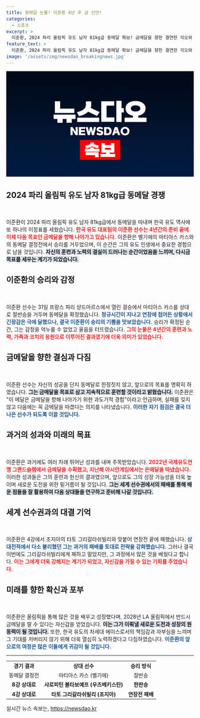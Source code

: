 ```yaml
---
title: 동메달 눈물! 이준환 4년 후 금 선언!
categories:
  - 스포츠
excerpt: >
  이준환, 2024 파리 올림픽 유도 남자 81kg급 동메달 확보! 금메달을 향한 결연한 각오와 눈물의 의미에 대해 이야기하며, 4년 후 LA 올림픽 준비를 다짐했다.
feature_text: >
  이준환, 2024 파리 올림픽 유도 남자 81kg급 동메달 확보! 금메달을 향한 결연한 각오와 눈물의 의미에 대해 이야기하며, 4년 후 LA 올림픽 준비를 다짐했다.
image: '/assets/img/newsdao_breakingnews.jpg'
---
```


<p><img src="/assets/img/newsdao_breakingnews.jpg" alt="ranknews 속보" /></p>

<h2 data-ke-size="size26">2024 파리 올림픽 유도 남자 81kg급 동메달 경쟁</h2>

<p data-ke-size="size16">&nbsp;</p>

<p>이준환이 2024 파리 올림픽 유도 남자 81kg급에서 동메달을 따내며 한국 유도 역사에 또 하나의 이정표를 세웠습니다. <b><span style="color: #ee2323;">한국 유도 대표팀의 이준환 선수는 4년간의 준비 끝에 이제 다음 목표인 금메달을 향해 나아가고 있습니다.</span></b> 이준환은 벨기에의 마티아스 카스와의 동메달 결정전에서 승리를 거두었으며, 이 순간은 그의 유도 인생에서 중요한 경험으로 남을 것입니다. <b><span style="background-color: #21538527;">자신의 훈련과 노력의 결실이 드러나는 순간이었음을 느끼며, 다시금 목표를 세우는 계기가 되었습니다.</span></b></p>

<h2 data-ke-size="size26">이준환의 승리와 감정</h2>

<p data-ke-size="size16">&nbsp;</p>

<p>이준환 선수는 31일 프랑스 파리 샹드마르스에서 열린 결승에서 마티아스 카스를 상대로 절반승을 거두며 동메달을 확정했습니다. <b><span style="color: #1a5490;">정규시간이 지나고 연장에 접어든 상황에서 긴장감은 극에 달했으나, 결국 이준환이 승리의 기쁨을 맛보았습니다.</span></b> 승리가 확정된 순간, 그는 감정을 억누를 수 없었고 울음을 터뜨렸습니다. <b><span style="color: #ee2323;">그의 눈물은 4년간의 훈련과 노력, 가족과 코치의 응원으로 이루어진 결과였기에 더욱 의미가 있었습니다.</span></b></p>

<h2 data-ke-size="size26">금메달을 향한 결심과 다짐</h2>

<p data-ke-size="size16">&nbsp;</p>

<p>이준환 선수는 자신의 성공을 단지 동메달로 한정짓지 않고, 앞으로의 목표를 명확히 하였습니다. <b><span style="background-color: #21538527;">그는 금메달을 목표로 삼고 지속적으로 훈련할 것이라고 밝혔습니다.</span></b> 이준환은 "이 메달은 금메달을 향해 나아가기 위한 과도기적 경험"이라고 언급하며, 실패를 잊지 않고 다음에는 꼭 금메달을 따겠다는 의지를 나타냈습니다. <b><span style="color: #1a5490;">이러한 자기 점검은 결국 더 나은 선수가 되도록 이끌 것입니다.</span></b></p>

<h2 data-ke-size="size26">과거의 성과와 미래의 목표</h2>

<p data-ke-size="size16">&nbsp;</p>

<p>이준환은 과거에도 여러 차례 뛰어난 성과를 내며 주목받았습니다. <b><span style="color: #ee2323;">2022년 국제유도연맹 그랜드슬램에서 금메달을 수확했고, 지난해 아시안게임에서는 은메달을 따냈습니다.</span></b> 이러한 성과들은 그의 훈련과 헌신의 결과였으며, 앞으로도 그의 성장 가능성을 더욱 높이며 새로운 도전을 위한 밑거름이 될 것입니다. <b><span style="background-color: #21538527;">그는 세계 선수권에서의 패배를 통해 배운 점들을 잘 활용하여 다음 상대들을 연구하고 준비해 나갈 것입니다.</span></b></p>

<h2 data-ke-size="size26">세계 선수권과의 대결 기억</h2>

<p data-ke-size="size16">&nbsp;</p>

<p>이준환은 4강에서 조지아의 타토 그리갈라쉬빌리와 맞붙어 연장전 끝에 패했습니다. <b><span style="color: #1a5490;">상대전적에서 다소 불리했던 그는 과거의 패배를 토대로 전략을 강화했습니다.</span></b> 그러나 결국 이번에도 그리갈라쉬빌리에게 패하고 말았지만, 그 과정에서 많은 것을 배웠다고 합니다. <b><span style="color: #ee2323;">이는 그에게 더욱 강해지는 계기가 되었고, 자신감을 가질 수 있는 기회를 주었습니다.</span></b></p>

<h2 data-ke-size="size26">미래를 향한 확신과 포부</h2>

<p data-ke-size="size16">&nbsp;</p>

<p>이준환은 올림픽을 통해 많은 것을 배우고 성장했다며, 2028년 LA 올림픽에서 반드시 금메달을 딸 수 있다는 자신감을 얻었습니다. <b><span style="background-color: #21538527;">이는 그가 이뤄낼 새로운 도전과 성장의 원동력이 될 것입니다.</span></b> 또한, 한국 유도의 차세대 에이스로서의 책임감과 자부심을 느끼며 그 기대를 저버리지 않기 위해 더욱 열심히 노력하겠다고 다짐하였습니다. <b><span style="color: #1a5490;">이준환의 앞으로의 여정은 많은 이들에게 귀감이 될 것입니다.</span></b></p>

<hr>

<table style="width: 100%;">
    <tr>
        <td style="text-align: center; height: 17px;"><b>경기 결과</b></td>
        <td style="text-align: center; height: 17px;"><b>상대 선수</b></td>
        <td style="text-align: center; height: 17px;"><b>승리 방식</b></td>
    </tr>
    <tr>
        <td style="text-align: center; height: 17px;">동메달 결정전</td>
        <td style="text-align: center; height: 17px;">마티아스 카스 (벨기에)</td>
        <td style="text-align: center; height: 17px;">절반승</td>
    </tr>
    <tr>
        <td style="text-align: center; height: 17px;"><b>8강 상대로</b></td>
        <td style="text-align: center; height: 17px;"><b>샤로피틴 볼타보예프 (우즈베키스탄)</b></td>
        <td style="text-align: center; height: 17px;"><b>한판승</b></td>
    </tr>
    <tr>
        <td style="text-align: center; height: 17px;"><b>4강 상대로</b></td>
        <td style="text-align: center; height: 17px;"><b>타토 그리갈라쉬빌리 (조지아)</b></td>
        <td style="text-align: center; height: 17px;"><b>연장전 패배</b></td>
    </tr>
</table>

<p data-ke-size="size16"></p>
실시간 뉴스 속보는, <a href="https://newsdao.kr" rel="dofollow">https://newsdao.kr</a>


